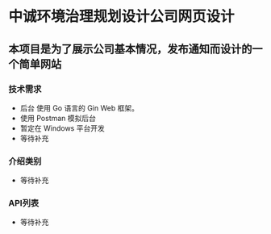 # 中诚环境治理规划设计公司网页设计
## 本项目是为了展示公司基本情况，发布通知而设计的一个简单网站
### 技术需求
* 后台 使用 Go 语言的 Gin Web 框架。
* 使用 Postman 模拟后台
* 暂定在 Windows 平台开发
* 等待补充

### 介绍类别
* 等待补充

### API列表
* 等待补充